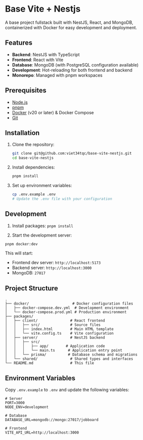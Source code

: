 # Base Vite + Nestjs

A base project fullstack built with NestJS, React, and MongoDB, containerized with Docker for easy development and deployment.

## Features

- **Backend**: NestJS with TypeScript
- **Frontend**: React with Vite
- **Database**: MongoDB (with PostgreSQL configuration available)
- **Development**: Hot-reloading for both frontend and backend
- **Monorepo**: Managed with pnpm workspaces

## Prerequisites

- [Node.js](https://nodejs.org/)
- [pnpm](https://pnpm.io/)
- [Docker](https://www.docker.com/) (v20 or later) & Docker Compose
- [Git](https://git-scm.com/)

## Installation

1. Clone the repository:

   ```bash
   git clone git@github.com:viet34tqc/base-vite-nestjs.git
   cd base-vite-nestjs
   ```

2. Install dependencies:

   ```bash
   pnpm install
   ```

3. Set up environment variables:

   ```bash
   cp .env.example .env
   # Update the .env file with your configuration
   ```

## Development

1. Install packages: `pnpm install`

2. Start the development server:

```bash
pnpm docker:dev
```

This will start:

- Frontend dev server: `http://localhost:5173`
- Backend server: `http://localhost:3000`
- MongoDB: `27017`

## Project Structure

```text
.
├── docker/                    # Docker configuration files
│   ├── docker-compose.dev.yml  # Development environment
│   └── docker-compose.prod.yml # Production environment
├── packages/
│   ├── client/               # React frontend
│   │   ├── src/              # Source files
│   │   ├── index.html        # Main HTML template
│   │   └── vite.config.ts    # Vite configuration
│   ├── server/               # NestJS backend
│   │   ├── src/
│   │   │   ├── app/        # Application code
│   │   │   └── main.ts      # Application entry point
│   │   └── prisma/          # Database schema and migrations
│   └── shared/               # Shared types and interfaces
└── README.md                 # This file
```

## Environment Variables

Copy `.env.example` to `.env` and update the following variables:

```env
# Server
PORT=3000
NODE_ENV=development

# Database
DATABASE_URL=mongodb://mongo:27017/jobboard

# Frontend
VITE_API_URL=http://localhost:3000
```
